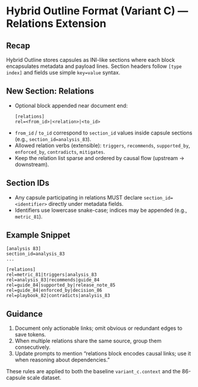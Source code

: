 # Hybrid Outline Format (Variant C) — Relations Extension

## Recap
Hybrid Outline stores capsules as INI-like sections where each block encapsulates metadata and payload lines. Section headers follow `[type index]` and fields use simple `key=value` syntax.

## New Section: Relations
- Optional block appended near document end:
  ```
  [relations]
  rel=<from_id>|<relation>|<to_id>
  ```
- `from_id` / `to_id` correspond to `section_id` values inside capsule sections (e.g., `section_id=analysis_83`).
- Allowed relation verbs (extensible): `triggers`, `recommends`, `supported_by`, `enforced_by`, `contradicts`, `mitigates`.
- Keep the relation list sparse and ordered by causal flow (upstream → downstream).

## Section IDs
- Any capsule participating in relations MUST declare `section_id=<identifier>` directly under metadata fields.
- Identifiers use lowercase snake-case; indices may be appended (e.g., `metric_81`).

## Example Snippet
```
[analysis 83]
section_id=analysis_83
...

[relations]
rel=metric_81|triggers|analysis_83
rel=analysis_83|recommends|guide_84
rel=guide_84|supported_by|release_note_85
rel=guide_84|enforced_by|decision_86
rel=playbook_82|contradicts|analysis_83
```

## Guidance
1. Document only actionable links; omit obvious or redundant edges to save tokens.
2. When multiple relations share the same source, group them consecutively.
3. Update prompts to mention “relations block encodes causal links; use it when reasoning about dependencies.”

These rules are applied to both the baseline `variant_c.context` and the 86-capsule scale dataset.
